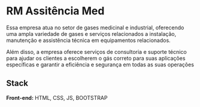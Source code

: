 
# RM Assitência Med

Essa empresa atua no setor de gases medicinal e industrial, oferecendo uma ampla variedade de gases e serviços relacionados a instalação, manutenção e assistência técnica em equipamentos relacionados.

Além disso, a empresa oferece serviços de consultoria e suporte técnico para ajudar os clientes a escolherem o gás correto para suas aplicações específicas e garantir a eficiência e segurança em todas as suas operações





## Stack 

**Front-end:** HTML, CSS, JS, BOOTSTRAP


